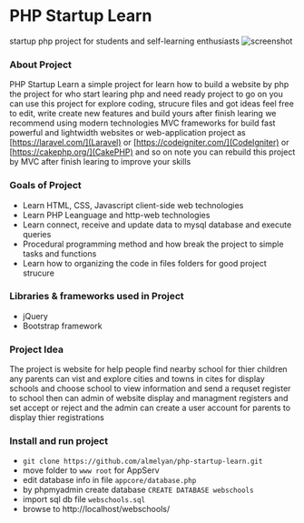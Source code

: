 # PHP Startup Learn
startup php project for students and self-learning enthusiasts 
![screenshot](https://lh6.googleusercontent.com/PPvO-jESV930tH9_lMSTlqWn1mmVehKwoidSQYOEMt2vAzzxjaCiw-vLyGhwJWUZayhB62-k1vThCVWGEwfL=w1920-h950-rw)

### About Project
PHP Startup Learn a simple project for learn how to build a website by php
the project for who start learing php and need ready project to go on
you can use this project for explore coding, strucure files and got ideas
feel free to edit, write create new features and build yours
after finish learing we recommend using modern technologies MVC frameworks
for build fast powerful and lightwidth websites or web-application project
as [https://laravel.com/](Laravel) or [https://codeigniter.com/](CodeIgniter) or [https://cakephp.org/](CakePHP) and so on
note you can rebuild this project by MVC after finish learing to improve your skills

### Goals of Project
* Learn HTML, CSS, Javascript client-side web technologies
* Learn PHP Leanguage and http-web technologies
* Learn connect, receive and update data to mysql database and execute queries
* Procedural programming method and how break the project to simple tasks and functions
* Learn how to organizing the code in files folders for good project strucure

### Libraries & frameworks used in Project
* jQuery 
* Bootstrap framework

### Project Idea
The project is website for help people find nearby school for thier children
any parents can vist and explore cities and towns in cites for display schools
and choose school to view information and send a requset register to school
then can admin of website display and managment registers and set accept or reject
and the admin can create a user account for parents to display thier registrations

### Install and run project
* `git clone https://github.com/almelyan/php-startup-learn.git`
* move folder to `www root` for AppServ
* edit database info in file `appcore/database.php`
* by phpmyadmin create database `CREATE DATABASE webschools`
* import sql db file `webschools.sql`
* browse to http://localhost/webschools/

